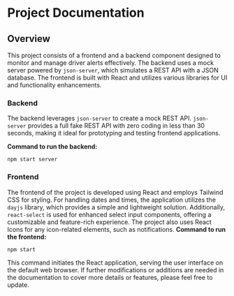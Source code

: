 # Project Documentation

## Overview

This project consists of a frontend and a backend component designed to monitor and manage driver alerts effectively. The backend uses a mock server powered by `json-server`, which simulates a REST API with a JSON database. The frontend is built with React and utilizes various libraries for UI and functionality enhancements.

### Backend

The backend leverages `json-server` to create a mock REST API. `json-server` provides a full fake REST API with zero coding in less than 30 seconds, making it ideal for prototyping and testing frontend applications.

**Command to run the backend:**

`npm start server`

### Frontend

The frontend of the project is developed using React and employs Tailwind CSS for styling. For handling dates and times, the application utilizes the `dayjs` library, which provides a simple and lightweight solution. Additionally, `react-select` is used for enhanced select input components, offering a customizable and feature-rich experience. The project also uses React Icons for any icon-related elements, such as notifications.
**Command to run the frontend:**

`npm start`

This command initiates the React application, serving the user interface on the default web browser. If further modifications or additions are needed in the documentation to cover more details or features, please feel free to update.
